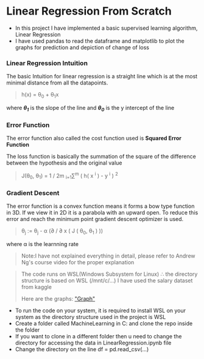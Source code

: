 # Linear Regression From Scratch

- In this project I have implemented a basic supervised learning algorithm, Linear Regression
- I have used pandas to read the dataframe and matplotlib to plot the graphs for prediction and depiction of change of loss

### Linear Regression Intuition

The basic Intuition for linear regression is a straight line which is at the most minimal distance from all the datapoints.

> h(x) = &theta;<sub>0</sub> + &theta;<sub>1</sub>x

where _**&theta;<sub>1</sub>**_ is the slope of the line and _**&theta;<sub>0</sub>**_ is the y intercept of the line

### Error Function

The error function also called the cost function used is **Squared Error Function**

The loss function is basically the summation of the square of the difference between the hypothesis and the original value

>  J(&theta;<sub>0</sub>, &theta;<sub>1</sub>) = 1 / 2m  <sub>i=1</sub>&sum;<sup>m</sup> ( h( x <sup>i</sup> ) - y <sup>i</sup> ) <sup>2</sup>

### Gradient Descent

The error function is a convex function means it forms a bow type function in 3D. If we view it in 2D it is a parabola with an upward open. To reduce this error and reach the minimum point gradient descent optimizer is used.

> &theta;<sub>j</sub> := &theta;<sub>j</sub> - &alpha; (∂ / ∂ x ( J ( &theta;<sub>0</sub>, &theta;<sub>1</sub> ) ))

where &alpha; is the learnning rate

>Note:I have not explained everything in detail, please refer to Andrew Ng's course video for the proper explanation

> The code runs on WSL(Windows Subsystem for Linux) &therefore; the directory structure is based on WSL (/mnt/c/...)
>I have used the salary dataset from kaggle
>
>Here are the graphs: ["Graph"](https://github.com/tkC0ding/LinearRegression/blob/main/LR.png)


- To run the code on your system, it is required to install WSL on your system as the directory structure used in the project is WSL
- Create a folder called MachineLearning in C: and clone the repo inside the folder
- If you want to clone in a different folder then u need to change the directory for accessing the data in LinearRegression.ipynb file
- Change the directory on the line df = pd.read_csv(...) 